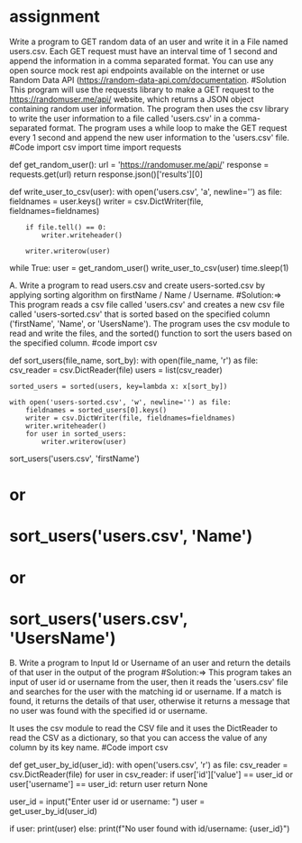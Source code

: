 # assignment 
Write a program to GET random data of an user and write it in a File named users.csv. Each GET request must have an interval time of 1 second and append the information in a comma separated format. You can use any open source mock rest api endpoints available on the internet or use Random Data API (https://random-data-api.com/documentation.
#Solution
This program will use the requests library to make a GET request to the https://randomuser.me/api/ website, which returns a JSON object containing random user information. The program then uses the csv library to write the user information to a file called 'users.csv' in a comma-separated format. The program uses a while loop to make the GET request every 1 second and append the new user information to the 'users.csv' file.
#Code
import csv
import time
import requests

def get_random_user():
    url = 'https://randomuser.me/api/'
    response = requests.get(url)
    return response.json()['results'][0]

def write_user_to_csv(user):
    with open('users.csv', 'a', newline='') as file:
        fieldnames = user.keys()
        writer = csv.DictWriter(file, fieldnames=fieldnames)

        if file.tell() == 0:
            writer.writeheader()
        
        writer.writerow(user)

while True:
    user = get_random_user()
    write_user_to_csv(user)
    time.sleep(1)

A. Write a program to read users.csv and create users-sorted.csv by applying sorting algorithm on firstName / Name / Username.
#Solution:=>  This program reads a csv file called 'users.csv' and creates a new csv file called 'users-sorted.csv' that is sorted based on the specified column ('firstName', 'Name', or 'UsersName'). The program uses the csv module to read and write the files, and the sorted() function to sort the users based on the specified column.
#code
import csv

def sort_users(file_name, sort_by):
    with open(file_name, 'r') as file:
        csv_reader = csv.DictReader(file)
        users = list(csv_reader)
    
    sorted_users = sorted(users, key=lambda x: x[sort_by])

    with open('users-sorted.csv', 'w', newline='') as file:
        fieldnames = sorted_users[0].keys()
        writer = csv.DictWriter(file, fieldnames=fieldnames)
        writer.writeheader()
        for user in sorted_users:
            writer.writerow(user)

sort_users('users.csv', 'firstName')
# or
# sort_users('users.csv', 'Name')
# or
# sort_users('users.csv', 'UsersName')

B. Write a program to Input Id or Username of an user and return the details of that user in the output of the program
#Solution:=> This program takes an input of user id or username from the user, then it reads the 'users.csv' file and searches for the user with the matching id or username. If a match is found, it returns the details of that user, otherwise it returns a message that no user was found with the specified id or username.

It uses the csv module to read the CSV file and it uses the DictReader to read the CSV as a dictionary, so that you can access the value of any column by its key name.
#Code
import csv

def get_user_by_id(user_id):
    with open('users.csv', 'r') as file:
        csv_reader = csv.DictReader(file)
        for user in csv_reader:
            if user['id']['value'] == user_id or user['username'] == user_id:
                return user
    return None

user_id = input("Enter user id or username: ")
user = get_user_by_id(user_id)

if user:
    print(user)
else:
    print(f"No user found with id/username: {user_id}")
